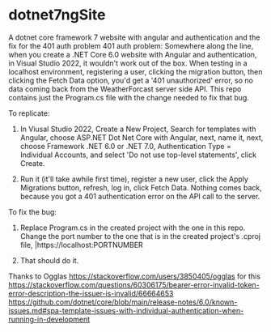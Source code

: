 # dotnet7ngSite
A dotnet core framework 7 website with angular and authentication and the fix for the 401 auth problem
401 auth problem: Somewhere along the line, when you create a .NET Core 6.0 website with Angular and authentication, in Visual Studio 2022, it wouldn't work out of the box. When testing in a localhost environment, registering a user, clicking the migration button, then clicking the Fetch Data option, you'd get a '401 unauthorized' error, so no data coming back from the WeatherForcast server side API. This repo contains just the Program.cs file with the change needed to fix that bug.

To replicate:
1. In Viusal Studio 2022, Create a New Project, Search for templates with Angular, choose ASP.NET Dot Net Core with Angular, next, name it, next, choose Framework .NET 6.0 or .NET 7.0, Authentication Type = Individual Accounts, and select 'Do not use top-level statements', click Create.

2. Run it (it'll take awhile first time), register a new user, click the Apply Migrations button, refresh, log in, click Fetch Data. Nothing comes back, because you got a 401 authentication error on the API call to the server.

To fix the bug:
1. Replace Program.cs in the created project with the one in this repo. Change the port number to the one that is in the created project's .cproj file, <PropertyGroup>|<SpaProxyServerUrl>https://localhost:PORTNUMBER</SpaProxyServerUrl>

2. That should do it.
  
Thanks to Ogglas https://stackoverflow.com/users/3850405/ogglas for this
https://stackoverflow.com/questions/60306175/bearer-error-invalid-token-error-description-the-issuer-is-invalid/66664653
https://github.com/dotnet/core/blob/main/release-notes/6.0/known-issues.md#spa-template-issues-with-individual-authentication-when-running-in-development


